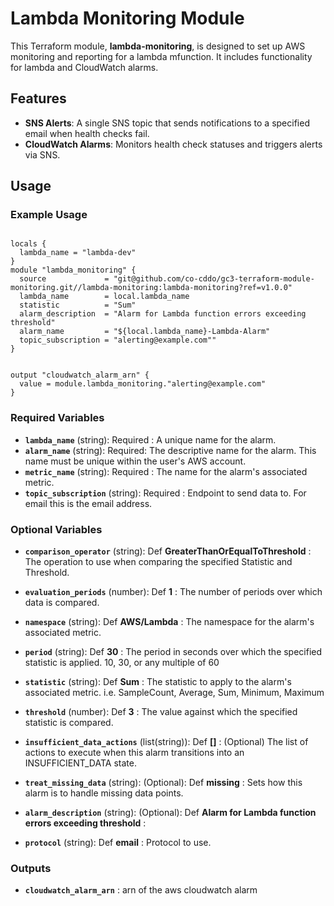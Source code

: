 # Lambda Monitoring Module

This Terraform module, **lambda-monitoring**, is designed to set up AWS monitoring and reporting for a lambda mfunction. It includes functionality for lambda and CloudWatch alarms. 

## Features

- **SNS Alerts**: A single SNS topic that sends notifications to a specified email when health checks fail.
- **CloudWatch Alarms**: Monitors health check statuses and triggers alerts via SNS.

## Usage

### Example Usage

```hcl

locals {
  lambda_name = "lambda-dev"
}
module "lambda_monitoring" {
  source             = "git@github.com/co-cddo/gc3-terraform-module-monitoring.git//lambda-monitoring:lambda-monitoring?ref=v1.0.0"
  lambda_name        = local.lambda_name
  statistic          = "Sum"
  alarm_description  = "Alarm for Lambda function errors exceeding threshold"
  alarm_name         = "${local.lambda_name}-Lambda-Alarm"
  topic_subscription = "alerting@example.com""
}


output "cloudwatch_alarm_arn" {
  value = module.lambda_monitoring."alerting@example.com"
}

```

### Required Variables

- **`lambda_name`** (string): Required : A unique name for the alarm.
- **`alarm_name`** (string): Required: The descriptive name for the alarm. This name must be unique within the user's AWS account.
- **`metric_name`** (string): Required : The name for the alarm's associated metric.
- **`topic_subscription`** (string): Required : Endpoint to send data to. For email this is the email address.

### Optional Variables

- **`comparison_operator`** (string): Def **GreaterThanOrEqualToThreshold** : The operation to use when comparing the specified Statistic and Threshold.
- **`evaluation_periods`** (number): Def **1** : The number of periods over which data is compared. 
- **`namespace`** (string): Def **AWS/Lambda** : The namespace for the alarm's associated metric.
- **`period`** (string): Def **30** : The period in seconds over which the specified statistic is applied. 10, 30, or any multiple of 60
- **`statistic`** (string): Def **Sum** : The statistic to apply to the alarm's associated metric. i.e. SampleCount, Average, Sum, Minimum, Maximum
- **`threshold`** (number): Def **3** : The value against which the specified statistic is compared.
- **`insufficient_data_actions`** (list(string)): Def **[]** : (Optional) The list of actions to execute when this alarm transitions into an INSUFFICIENT_DATA state.
- **`treat_missing_data`** (string): (Optional): Def **missing** : Sets how this alarm is to handle missing data points.
- **`alarm_description`** (string): (Optional): Def **Alarm for Lambda function errors exceeding threshold** : 

- **`protocol`** (string): Def **email** : Protocol to use.

### Outputs

- **`cloudwatch_alarm_arn`** : arn of the aws cloudwatch alarm 
